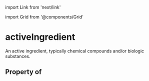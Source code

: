import Link from 'next/link'
  
import Grid from '@components/Grid'

# activeIngredient

An active ingredient, typically chemical compounds and/or biologic substances.

## Property of



